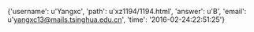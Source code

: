 {'username': u'Yangxc', 'path': u'xz1194/1194.html', 'answer': u'B', 'email': u'yangxc13@mails.tsinghua.edu.cn', 'time': '2016-02-24:22:51:25'}